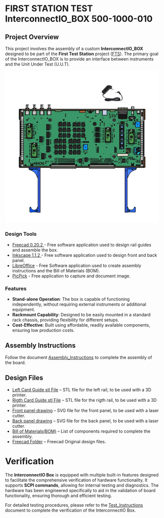 # FIRST STATION TEST InterconnectIO_BOX 500-1000-010


## Project Overview
This project involves the assembly of a custom **InterconnectIO_BOX** designed to be part of the **First Test Station** project ([FTS](https://dlock8.github.io/FTS_Website/)). The primary goal of the InterconnectIO_BOX is to provide an interface between instruments and the Unit Under Test (U.U.T).

![Box](DOC/Image/InterconnectIO_Box_complete.jpg)


### Design Tools
- [Freecad 0.20.2 ](https://www.freecad.org/) - Free software application used to design rail guides and assemble the box.
- [Inkscape 1.1.2 ](https://inkscape.org/) - Free software application used to design front and back panel.
- [LibreOffice](https://www.libreoffice.org/download/download-libreoffice/) - Free Software application used to create assembly instructions and the Bill of Materials (BOM).
- [PicPick](https://picpick.app/en/) - Free application to capture and document image.

### Features

- **Stand-alone Operation**: The box is capable of functioning independently, without requiring external instruments or additional equipment.
- **Rackmount Capability**: Designed to be easily mounted in a standard rack chassis, providing flexibility for different setups.
- **Cost-Effective**: Built using affordable, readily available components, ensuring low production costs.


## Assembly Instructions
   Follow the document [Assembly_Instructions](pdf/InterconnectIO_Box_Assembly_Instruction_520-1000.pdf) to complete the assembly of the board.

## Design Files
- [Left Card Guide stl File](Drawing/Left_guide_drawing_515-1000.stl) – STL file for the left rail, to be used with a 3D printer.
- [Rigth Card Guide stl File](Drawing/Right_guide_drawing_515-1010.stl) – STL file for the rigth rail, to be used with a 3D printer.
- [Front panel drawing](Drawing/Panel_Front_drawing_512-1000.svg) – SVG file for the front panel, to be used with a laser cutter.
- [Back panel drawing](Drawing/Panel_Back_drawing_512-1010.svg) – SVG file for the back panel, to be used with a laser cutter.
- [Bill of Materials(BOM)](pdf/BOM_Hardware_Assembly_InterconnectIO_Box_500-1000.pdf) – List of components required to complete the assembly.
- [Freecad Folder](Freecad/) – Freecad Original design files.


# Verification
The **InterconnectIO Box** is equipped with multiple built-in features designed to facilitate the comprehensive verification of hardware functionality. It supports **SCPI commands**, allowing for internal testing and diagnostics. The hardware has been engineered specifically to aid in the validation of board functionality, ensuring thorough and efficient testing.

For detailed testing procedures, please refer to the [Test_Instructions](pdf/InterconnectIO_Box_Test_Instruction_520-1010.pdf) document to complete the verification of the InterconnectIO Box.





